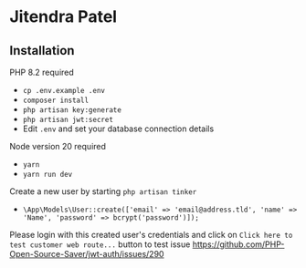 # Jitendra Patel

## Installation

PHP 8.2 required 

- `cp .env.example .env`
- `composer install`
- `php artisan key:generate`
- `php artisan jwt:secret`
- Edit `.env` and set your database connection details

Node version 20 required 
- `yarn`
- `yarn run dev`

Create a new user by starting `php artisan tinker`

- `\App\Models\User::create(['email' => 'email@address.tld', 'name' => 'Name', 'password' => bcrypt('password')]);`

Please login with this created user's credentials and click on `Click here to test customer web route...` button to test issue https://github.com/PHP-Open-Source-Saver/jwt-auth/issues/290
